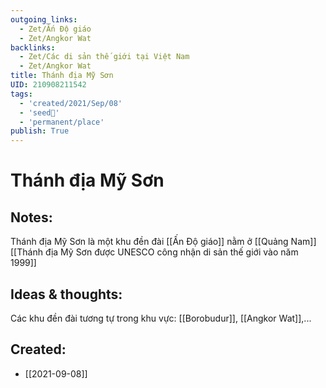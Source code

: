 ```yaml
---
outgoing_links:
  - Zet/Ấn Độ giáo
  - Zet/Angkor Wat
backlinks:
  - Zet/Các di sản thế giới tại Việt Nam
  - Zet/Angkor Wat
title: Thánh địa Mỹ Sơn
UID: 210908211542
tags:
  - 'created/2021/Sep/08'
  - 'seed🥜'
  - 'permanent/place'
publish: True
---
```

# Thánh địa Mỹ Sơn

## Notes:
Thánh địa Mỹ Sơn là một khu đền đài [[Ấn Độ giáo]] nằm ở [[Quảng Nam]]
[[Thánh địa Mỹ Sơn được UNESCO công nhận di sản thế giới vào năm 1999]]

## Ideas & thoughts:
Các khu đền đài tương tự trong khu vực: [[Borobudur]], [[Angkor Wat]],...
## Created:
- [[2021-09-08]]
